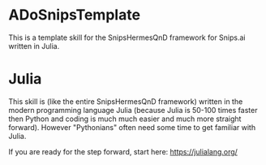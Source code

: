 # ADoSnipsTemplate

This is a template skill for the SnipsHermesQnD framework for Snips.ai
written in Julia.

# Julia

This skill is (like the entire SnipsHermesQnD framework) written in the
modern programming language Julia (because Julia is 50-100 times faster
then Python and coding is much much easier and much more straight forward).
However "Pythonians" often need some time to get familiar with Julia.

If you are ready for the step forward, start here: https://julialang.org/
